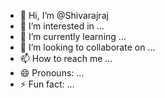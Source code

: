 - 👋 Hi, I’m @Shivarajraj
- 👀 I’m interested in ...
- 🌱 I’m currently learning ...
- 💞️ I’m looking to collaborate on ...
- 📫 How to reach me ...
- 😄 Pronouns: ...
- ⚡ Fun fact: ...

<!---
Shivarajraj/Shivarajraj is a ✨ special ✨ repository because its `README.md` (this file) appears on your GitHub profile.
You can click the Preview link to take a look at your changes.
--->

